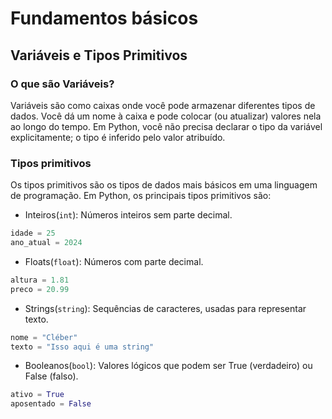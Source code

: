 # Fundamentos básicos

## Variáveis e Tipos Primitivos

### O que são Variáveis?

Variáveis são como caixas onde você pode armazenar diferentes tipos de dados. Você dá um nome à caixa e pode colocar (ou atualizar) valores nela ao longo do tempo. Em Python, você não precisa declarar o tipo da variável explicitamente; o tipo é inferido pelo valor atribuído.

### Tipos primitivos

Os tipos primitivos são os tipos de dados mais básicos em uma linguagem de programação. Em Python, os principais tipos primitivos são:

- Inteiros(`int`): Números inteiros sem parte decimal.

```python
idade = 25
ano_atual = 2024
```

- Floats(`float`): Números com parte decimal.

```python
altura = 1.81
preco = 20.99
```

- Strings(`string`): Sequências de caracteres, usadas para representar texto.

```python
nome = "Cléber"
texto = "Isso aqui é uma string"
```

- Booleanos(`bool`): Valores lógicos que podem ser True (verdadeiro) ou False (falso).

```python
ativo = True
aposentado = False
```

